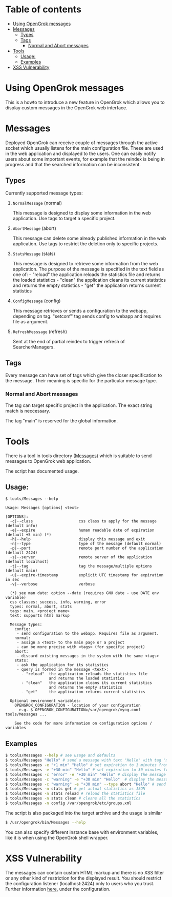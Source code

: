 # Table of contents

<!-- toc -->

- [Using OpenGrok messages](#using-opengrok-messages)
- [Messages](#messages)
  * [Types](#types)
  * [Tags](#tags)
    + [Normal and Abort messages](#normal-and-abort-messages)
- [Tools](#tools)
  * [Usage:](#usage)
  * [Examples](#examples)
- [XSS Vulnerability](#xss-vulnerability)

<!-- tocstop -->

# Using OpenGrok messages

This is a howto to introduce a new feature in OpenGrok which allows you to display custom messages in the OpenGrok web interface.

# Messages

Deployed OpenGrok can receive couple of messages through the active socket which
usually listens for the main configuration file. These are used in the web
application and displayed to the users. One can easily notify users about some
important events, for example that the reindex is being in progress and that
the searched information can be inconsistent.

## Types

Currently supported message types:

1. `NormalMessage` (normal)

    This message is designed to display some information in the web application.
    Use tags to target a specific project.
2. `AbortMessage` (abort)

    This message can delete some already published information in
    the web application.
    Use tags to restrict the deletion only to specific projects.
3. `StatsMessage` (stats)

    This message is designed to retrieve some information from the web application.
    The purpose of the message is specified in the text field as one of:
       - "reload"  the application reloads the statistics file and returns the loaded statistics
       - "clean"   the application cleans its current statistics and returns the empty statistics
       - "get"     the application returns current statistics
4. `ConfigMessage` (config)

     This message retrieves or sends a configuration to the webapp,
     depending on tag. "setconf" tag sends config to webapp and requires
     file as argument.
5. `RefreshMesssage` (refresh)

    Sent at the end of partial reindex to trigger refresh of SearcherManagers.

## Tags

Every message can have set of tags which give the closer specification to the message. Their meaning is specific for the particular message type.

### Normal and Abort messages

The tag can target specific project in the application. The exact string match is neccessary.

The tag "main" is reserved for the global information.

# Tools

There is a tool in tools directory ([Messages](https://github.com/OpenGrok/OpenGrok/blob/master/tools/Messages)) which is suitable to send messages to OpenGrok web application.

The script has documented usage.

## Usage:
```
$ tools/Messages --help

Usage: Messages [options] <text>

[OPTIONS]:
  -c|--class                    css class to apply for the message (default info)
  -e|--expire                   human readable date of expiration (default +5 min) (*)
  -h|--help                     display this message and exit
  -n|--type                     type of the message (default normal)
  -p|--port                     remote port number of the application (default 2424)
  -s|--server                   remote server of the application (default localhost)
  -t|--tag                      tag the message/multiple options (default main)
  -u|--expire-timestamp         explicit UTC timestamp for expiration in sec
  -v|--verbose                  verbose

  (*) see man date: option --date (requires GNU date - use DATE env variable)
  css classes: success, info, warning, error
  types: normal, abort, stats
  tags: main, <project name>
  text: supports html markup

  Message types:
    config:
     - send configuration to the webapp. Requires file as argument.
    normal:
     - assign a <text> to the main page or a project
     - can be more precise with <tags> (for specific project)
    abort:
     - discard existing messages in the system with the same <tags>
    stats:
     - ask the application for its statistics
     - query is formed in the message <text>:
       - "reload"  the application reloads the statistics file
                   and returns the loaded statistics
       - "clean"   the application cleans its current statistics
                   and returns the empty statistics
       - "get"     the application returns current statistics

  Optional environment variables:
    OPENGROK_CONFIGURATION - location of your configuration
      e.g. $ OPENGROK_CONFIGURATION=/var/opengrok/myog.conf tools/Messages ... 

    See the code for more information on configuration options / variables

```

## Examples

``` bash
$ tools/Messages --help # see usage and defaults
$ tools/Messages "Hello" # send a message with text "Hello" with tag "main"
$ tools/Messages -e "+1 min" "Hello" # set expiration to 1 minutes from now
$ tools/Messages -e "+30 min" "Hello" # set expiration to 30 minutes from now
$ tools/Messages -c "error" -e "+30 min" "Hello" # display the message as error (red color)
$ tools/Messages -c "warning" -e "+30 min" "Hello"  # display the message as warning (yellow color)
$ tools/Messages -c "warning" -e "+30 min" --type abort "Hello" # send abort message (delete messages in the system)
$ tools/Messages -n stats get # get actual statistics as JSON
$ tools/Messages -n stats reload # reload the statistics file
$ tools/Messages -n stats clean # cleans all the statistics
$ tools/Messages -n config /var/opengrok/etc/groups.xml
```

The script is also packaged into the target archive and the usage is similar

```bash
$ /usr/opengrok/bin/Messages --help
```

You can also specify different instance base with environment variables, like it is when using the OpenGrok shell wrapper.

# XSS Vulnerability

The messages can contain custom HTML markup and there is no XSS filter or any other kind of restriction for the displayed result. You should restrict the configuration listener (localhost:2424) only to users who you trust. Further information [here](https://github.com/OpenGrok/OpenGrok/wiki/How-to-install-OpenGrok#cli---command-line-interface-usage), under the configuration.